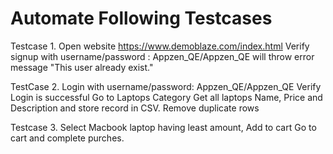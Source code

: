 # Automate Following Testcases

Testcase 1.
Open website https://www.demoblaze.com/index.html
Verify signup with username/password : Appzen_QE/Appzen_QE will throw error message "This user already exist."



TestCase 2.
Login with username/password: Appzen_QE/Appzen_QE
Verify Login is successful
Go to Laptops Category
Get all laptops Name, Price and Description and store record in CSV.
Remove duplicate rows

Testcase 3.
Select Macbook laptop having least amount, Add to cart
Go to cart and complete purches.
